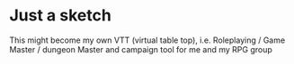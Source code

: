 # Just a sketch

This might become my own VTT (virtual table top), i.e. Roleplaying / Game Master / dungeon Master and campaign tool for me and my RPG group
